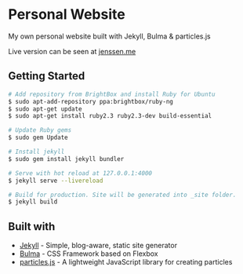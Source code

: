 # Personal Website

My own personal website built with Jekyll, Bulma & particles.js

Live version can be seen at [jenssen.me](https://jenssen.me)

## Getting Started

``` bash
# Add repository from BrightBox and install Ruby for Ubuntu
$ sudo apt-add-repository ppa:brightbox/ruby-ng
$ sudo apt-get update
$ sudo apt-get install ruby2.3 ruby2.3-dev build-essential

# Update Ruby gems
$ sudo gem Update

# Install jekyll
$ sudo gem install jekyll bundler

# Serve with hot reload at 127.0.0.1:4000
$ jekyll serve --livereload

# Build for production. Site will be generated into _site folder.
$ jekyll build
```

## Built with

* [Jekyll](https://jekyllrb.com/) - Simple, blog-aware, static site generator
* [Bulma](http://bulma.io/) - CSS Framework based on Flexbox
* [particles.js](https://vincentgarreau.com/particles.js/) - A lightweight JavaScript library for creating particles
